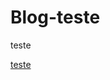 # Blog-teste
teste

<a href="https://constantinoandre.github.io/Blog-teste/noticias.html">teste</a>
